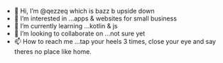 - 👋 Hi, I’m @qezzeq which is bazz b upside down    
- 👀 I’m interested in ...apps & websites for small business
- 🌱 I’m currently learning ...kotlin & js
- 💞️ I’m looking to collaborate on ...not sure yet
- 📫 How to reach me ...tap your heels 3 times, close your eye and say theres no place like home.

<!---
qezzeq/qezzeq is a ✨ special ✨ repository because its `README.md` (this file) appears on your GitHub profile.
You can click the Preview link to take a look at your changes.
--->
